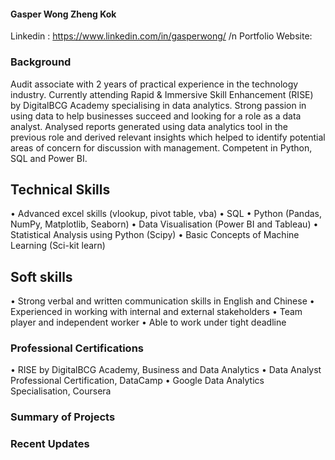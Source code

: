 #### Gasper Wong Zheng Kok

Linkedin : https://www.linkedin.com/in/gasperwong/
/n Portfolio Website: 

### Background
Audit associate with 2 years of practical experience in the technology industry. Currently attending Rapid & Immersive Skill Enhancement (RISE) by DigitalBCG Academy specialising in data analytics. Strong passion in using data to help businesses succeed and looking for a role as a data analyst. Analysed reports generated using data analytics tool in the previous role and derived relevant insights which helped to identify potential areas of concern for discussion with management. Competent in Python, SQL and Power BI. 

## Technical Skills
•	Advanced excel skills (vlookup, pivot table, vba)
•	SQL
•	Python (Pandas, NumPy, Matplotlib, Seaborn)
•	Data Visualisation (Power BI and Tableau)
•	Statistical Analysis using Python (Scipy)
•	Basic Concepts of Machine Learning (Sci-kit learn)

## Soft skills

•	Strong verbal and written communication skills in English and Chinese
•	Experienced in working with internal and external stakeholders
•	Team player and independent worker
•	Able to work under tight deadline

### Professional Certifications 

• RISE by DigitalBCG Academy, Business and Data Analytics
• Data Analyst Professional Certification, DataCamp
• Google Data Analytics Specialisation, Coursera

### Summary of Projects

### Recent Updates



